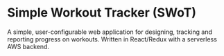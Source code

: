 # Simple Workout Tracker (SWoT)

A simple, user-configurable web application for designing, tracking and reporting progress on workouts.  Written in React/Redux with a serverless AWS backend.
